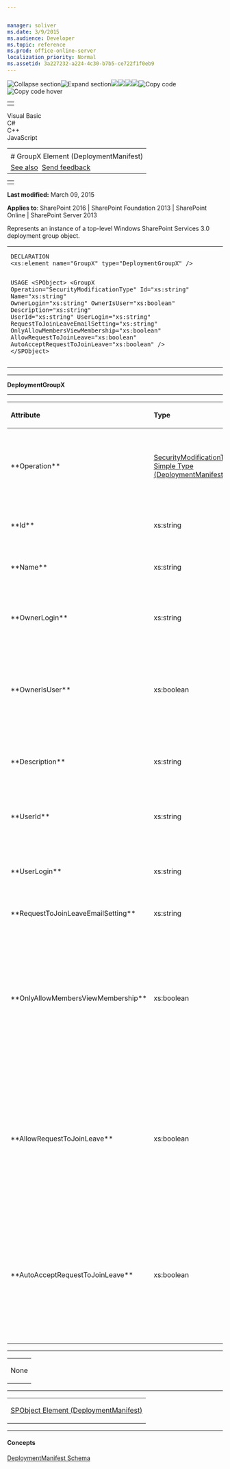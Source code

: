 ```yaml
---


manager: soliver
ms.date: 3/9/2015
ms.audience: Developer
ms.topic: reference
ms.prod: office-online-server
localization_priority: Normal
ms.assetid: 3a227232-a224-4c30-b7b5-ce722f1f0eb9
---
```


![Collapse
section](../icons/collapse_all.gif "Collapse section")![Expand
section](../icons/expand_all.gif "Expand section")![](../icons/collapse_all.gif)![](../icons/expand_all.gif)![](../icons/dropdown.gif)![](../icons/dropdownHover.gif)![Copy
code](../icons/copycode.gif "Copy code")![Copy code
hover](../icons/copycodeHighlight.gif "Copy code hover")
<table>
<tbody>
<tr class="odd">
<td align="left"></td>
</tr>
</tbody>
</table>

Visual Basic  
C\#  
C++  
JavaScript  

<table>
<tbody>
<tr class="odd">
<td align="left"><span id="runningHeaderText"></span></td>
</tr>
<tr class="even">
<td align="left"># GroupX Element (DeploymentManifest)</td>
</tr>
<tr class="odd">
<td align="left"><a href="#seeAlsoToggle">See also</a>  <span id="headfeedbackarea" class="feedbackhead"><a href="javascript:SubmitFeedback(&#39;docthis@Microsoft.com&#39;,&#39;&#39;,&#39;&#39;,&#39;&#39;,&#39;1.0.18082.1225&#39;,&#39;%0\dThank%20you%20for%20your%20feedback.%20The%20developer%20writing%20teams%20use%20your%20feedback%20to%20improve%20documentation.%20While%20we%20are%20reviewing%20your%20feedback,%20we%20may%20send%20you%20e-mail%20to%20ask%20for%20clarification%20or%20feedback%20on%20a%20solution.%20We%20do%20not%20use%20your%20e-mail%20address%20for%20any%20other%20purpose%20and%20we%20delete%20it%20after%20we%20finish%20our%20review.%0\AFor%20further%20information%20about%20the%20privacy%20policies%20of%20Microsoft,%20please%20see%20http://privacy.microsoft.com/en-us/default.aspx.%0\A%0\d&#39;,&#39;Customer%20feedback&#39;);">Send feedback</a></span></td>
</tr>
</tbody>
</table>

<table>
<colgroup>
<col width="100%" />
</colgroup>
<tbody>
<tr class="odd">
<td align="left"></td>
</tr>
</tbody>
</table>

**Last modified:** March 09, 2015

**Applies to**: SharePoint 2016 | SharePoint Foundation 2013 |
SharePoint Online | SharePoint Server 2013

Represents an instance of a top-level Windows SharePoint Services 3.0
deployment group object.

<span codelanguage="other"></span>
<table>
<colgroup>
<col width="100%" />
</colgroup>
<tbody>
<tr class="odd">
<td align="left"><pre><code>DECLARATION
&lt;xs:element name=&quot;GroupX&quot; type=&quot;DeploymentGroupX&quot; /&gt;

USAGE
&lt;SPObject&gt;
        &lt;GroupX
                Operation=&quot;SecurityModificationType&quot;
                Id=&quot;xs:string&quot;
                Name=&quot;xs:string&quot;
                OwnerLogin=&quot;xs:string&quot;
                OwnerIsUser=&quot;xs:boolean&quot;
                Description=&quot;xs:string&quot;
                UserId=&quot;xs:string&quot;
                UserLogin=&quot;xs:string&quot;
                RequestToJoinLeaveEmailSetting=&quot;xs:string&quot;
                OnlyAllowMembersViewMembership=&quot;xs:boolean&quot;
                AllowRequestToJoinLeave=&quot;xs:boolean&quot;
                AutoAcceptRequestToJoinLeave=&quot;xs:boolean&quot;
        /&gt;
&lt;/SPObject&gt;</code></pre></td>
</tr>
</tbody>
</table>


-----------------------------------------------------------------------------------------------------------------------------------------------------------------------------------------

**DeploymentGroupX**


-----------------------------------------------------------------------------------------------------------------------------------------------------------------------------------------------

<table>
<colgroup>
<col width="33%" />
<col width="33%" />
<col width="33%" />
</colgroup>
<thead>
<tr class="header">
<th align="left"><p>Attribute</p></th>
<th align="left"><p>Type</p></th>
<th align="left"><p>Description</p></th>
</tr>
</thead>
<tbody>
<tr class="odd">
<td align="left"><p>**Operation**</p></td>
<td align="left"><p><span sdata="link"><a href="securitymodificationtype-simple-type-deploymentmanifest.htm">SecurityModificationType Simple Type (DeploymentManifest)</a></span></p></td>
<td align="left"><p>Required. The security modification operation associated with the group.</p></td>
</tr>
<tr class="even">
<td align="left"><p>**Id**</p></td>
<td align="left"><p>xs:string</p></td>
<td align="left"><p>Required. Identifier of the group.</p></td>
</tr>
<tr class="odd">
<td align="left"><p>**Name**</p></td>
<td align="left"><p>xs:string</p></td>
<td align="left"><p>Required. Name of the group.</p></td>
</tr>
<tr class="even">
<td align="left"><p>**OwnerLogin**</p></td>
<td align="left"><p>xs:string</p></td>
<td align="left"><p>Optional. Login information for the group owner.</p></td>
</tr>
<tr class="odd">
<td align="left"><p>**OwnerIsUser**</p></td>
<td align="left"><p>xs:boolean</p></td>
<td align="left"><p>Optional. Specifies whether the owner is the current user; **true** if the owner is the user.</p></td>
</tr>
<tr class="even">
<td align="left"><p>**Description**</p></td>
<td align="left"><p>xs:string</p></td>
<td align="left"><p>Optional. Description of the deployment group.</p></td>
</tr>
<tr class="odd">
<td align="left"><p>**UserId**</p></td>
<td align="left"><p>xs:string</p></td>
<td align="left"><p>Optional. Identifier of the current user.</p></td>
</tr>
<tr class="even">
<td align="left"><p>**UserLogin**</p></td>
<td align="left"><p>xs:string</p></td>
<td align="left"><p>Optional. Login information for the current user.</p></td>
</tr>
<tr class="odd">
<td align="left"><p>**RequestToJoinLeaveEmailSetting**</p></td>
<td align="left"><p>xs:string</p></td>
<td align="left"><p>Optional.</p></td>
</tr>
<tr class="even">
<td align="left"><p>**OnlyAllowMembersViewMembership**</p></td>
<td align="left"><p>xs:boolean</p></td>
<td align="left"><p>Optional. Specifies whether only group members can view the list of deployment group members; **true** if only group members can view the list.</p></td>
</tr>
<tr class="odd">
<td align="left"><p>**AllowRequestToJoinLeave**</p></td>
<td align="left"><p>xs:boolean</p></td>
<td align="left"><p>Optional. Specifies whether users can request to join or leave the deployment group; **true** if users can request to join or leave the group..</p></td>
</tr>
<tr class="even">
<td align="left"><p>**AutoAcceptRequestToJoinLeave**</p></td>
<td align="left"><p>xs:boolean</p></td>
<td align="left"><p>Optional. Specifies whether requests to join or leave the deployment group are automatically accepted; **true** if requests are automatically accepted.</p></td>
</tr>
</tbody>
</table>


---------------------------------------------------------------------------------------------------------------------------------------------------------------------------------------------------

<table>
<colgroup>
<col width="100%" />
</colgroup>
<tbody>
<tr class="odd">
<td align="left"><p>None</p></td>
</tr>
</tbody>
</table>


----------------------------------------------------------------------------------------------------------------------------------------------------------------------------------------------------

<table>
<colgroup>
<col width="100%" />
</colgroup>
<tbody>
<tr class="odd">
<td align="left"><p><span sdata="link"><a href="spobject-element-deploymentmanifest.htm">SPObject Element (DeploymentManifest)</a></span></p></td>
</tr>
</tbody>
</table>


-------------------------------------------------------------------------------------------------------------------------------------------------------------------------------------------

#### Concepts

<span sdata="link">[DeploymentManifest
Schema](deploymentmanifest-schema.htm)</span>








